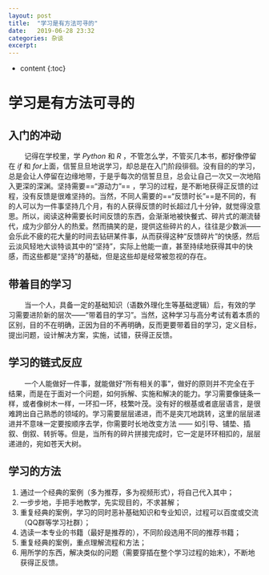 ```yaml
---
layout: post
title:  "学习是有方法可寻的"
date:   2019-06-28 23:32
categories: 杂谈
excerpt: 
---
```


* content
{:toc}


# 学习是有方法可寻的
## 入门的冲动
&emsp;&emsp; 记得在学校里，学 *Python* 和 *R* ，不管怎么学，不管买几本书，都好像停留在 *if* 和 *for*上面，信誓旦旦地说学习，却总是在入门阶段徘徊。没有目的的学习，总是会让人停留在边缘地带，于是乎每次的信誓旦旦，总会让自己一次又一次地陷入更深的深渊。坚持需要==“源动力”== ，学习的过程，是不断地获得正反馈的过程，没有反馈是很难坚持的。当然，不同人需要的==“反馈时长”==是不同的，有的人可以为一件事坚持几个月，有的人获得反馈的时长超过几十分钟，就觉得没意思。所以，阅读这种需要长时间反馈的东西，会渐渐地被快餐式、碎片式的潮流替代，成为少部分人的热爱。然而搞笑的是，提供这些碎片的人，往往是少数派——会乐此不疲的花大量的时间去钻研某件事，从而获得这种“反馈碎片”的快感，然后云淡风轻地大谈特谈其中的“坚持”，实际上他能一直，甚至持续地获得其中的快感，而这些都是“坚持”的基础，但是这些却是经常被忽视的存在。
##  带着目的学习
&emsp;&emsp; 当一个人，具备一定的基础知识（语数外理化生等基础逻辑）后，有效的学习需要进阶新的层次——“带着目的学习”。当然，这种学习与高分考试有着本质的区别，目的不在明确，正因为目的不再明确，反而更要带着目的学习，定义目标，提出问题，设计解决方案，实施，试错，获得正反馈。
## 学习的链式反应
&emsp;&emsp; 一个人能做好一件事，就能做好“所有相关的事”，做好的原则并不完全在于结果，而是在于面对一个问题，如何拆解、实施和解决的能力。学习需要像链条一样，或者像树木一样，一环扣一环，枝繁叶茂。没有好的根基或者底层语言，是很难跨出自己熟悉的领域的。学习需要层层递进，而不是突兀地跳转，这里的层层递进并不意味一定要按顺序去学，你需要时长地改变方法 —— 如引导、铺垫、插叙、倒叙、转折等。但是，当所有的碎片拼接完成时，它一定是环环相扣的，层层递进的，宛如苍天大树。

## 学习的方法

1. 通过一个经典的案例（多为推荐，多为视频形式），将自己代入其中；
2. 一步步地，手把手地教学，先实现目的，不求甚解；
3. 重复经典的案例，学习的同时恶补基础知识和专业知识，过程可以百度或交流（QQ群等学习社群）；
4. 选读一本专业的书籍（最好是推荐的），不同阶段选用不同的推荐书籍；
5. 重复经典的案例，重点理解流程和方法；
6. 用所学的东西，解决类似的问题（需要穿插在整个学习过程的始末），不断地获得正反馈。